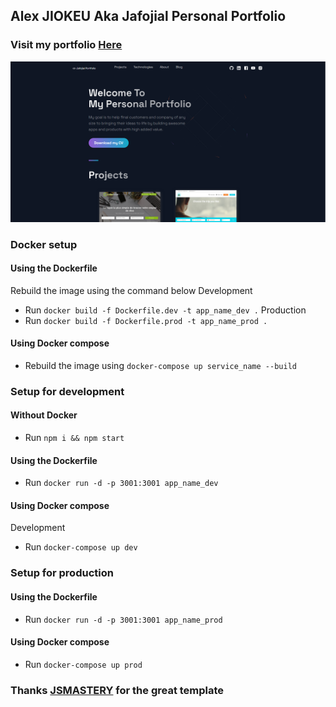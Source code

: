 ## Alex JIOKEU Aka Jafojial Personal Portfolio

### Visit my portfolio [Here](https://jafojial.intelso.cm)

![Portfolio Website](/public/images/jafojial_portfolio.png)

### Docker setup
#### Using the Dockerfile
Rebuild the image using the command below
Development
- Run ```docker build -f Dockerfile.dev -t app_name_dev .```
Production
- Run ```docker build -f Dockerfile.prod -t app_name_prod .```
#### Using Docker compose
- Rebuild the image using ```docker-compose up service_name --build```

### Setup for development
#### Without Docker
- Run ```npm i && npm start```
#### Using the Dockerfile
- Run ```docker run -d -p 3001:3001 app_name_dev```

#### Using Docker compose
Development
- Run ```docker-compose up dev```

### Setup for production
#### Using the Dockerfile
- Run ```docker run -d -p 3001:3001 app_name_prod```

#### Using Docker compose
- Run ```docker-compose up prod```

### Thanks [JSMASTERY](https://github.com/adrianhajdin/portfolio_website) for the great template

